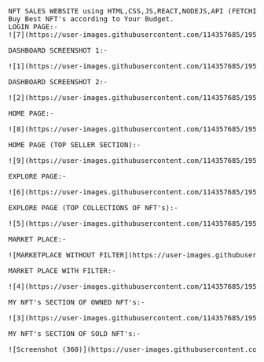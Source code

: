 <pre>
NFT SALES WEBSITE using HTML,CSS,JS,REACT,NODEJS,API (FETCHING DATA)
Buy Best NFT's according to Your Budget.
LOGIN PAGE:-
![7](https://user-images.githubusercontent.com/114357685/195278744-4a2337f2-6a55-4546-8169-0e6f7688f4b0.jpeg)

DASHBOARD SCREENSHOT 1:-

![1](https://user-images.githubusercontent.com/114357685/195278643-fb1b3758-d943-47b7-adea-e8d82447b18f.jpeg)

DASHBOARD SCREENSHOT 2:-

![2](https://user-images.githubusercontent.com/114357685/195282751-8700ecc6-5648-45a7-a24d-341c31968067.jpeg)

HOME PAGE:-

![8](https://user-images.githubusercontent.com/114357685/195278753-461a8b76-7f9b-4601-91a1-4a9833433256.jpeg)

HOME PAGE (TOP SELLER SECTION):-

![9](https://user-images.githubusercontent.com/114357685/195283947-d9f772ed-6bc2-419f-98ab-3c28eaf0ec0b.jpeg)

EXPLORE PAGE:-

![6](https://user-images.githubusercontent.com/114357685/195280970-22b0462d-2ae4-477e-86b4-c5bdf8e73bbf.jpeg)

EXPLORE PAGE (TOP COLLECTIONS OF NFT's):-

![5](https://user-images.githubusercontent.com/114357685/195282448-fe7b8318-d21b-4a29-92a9-d35c8be81463.jpeg)

MARKET PLACE:-

![MARKETPLACE WITHOUT FILTER](https://user-images.githubusercontent.com/114357685/195286068-436a62b3-409a-4873-b688-f04cc82c9bda.jpeg)

MARKET PLACE WITH FILTER:-

![4](https://user-images.githubusercontent.com/114357685/195278804-ca54f9d3-211d-4015-a7d0-75ab408e7d16.jpeg)

MY NFT's SECTION OF OWNED NFT's:-

![3](https://user-images.githubusercontent.com/114357685/195282478-4a6b8500-d793-4890-a1c8-4cd71f3f6141.jpeg)

MY NFT's SECTION OF SOLD NFT's:-

![Screenshot (360)](https://user-images.githubusercontent.com/105946829/195421250-c6e6e9c6-43d8-48b4-b496-d6105f39edef.png)
</pre>
